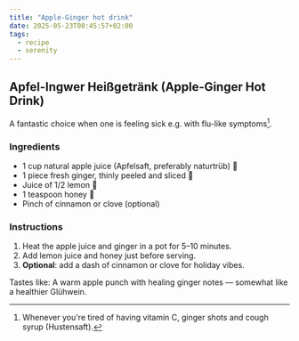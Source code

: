 ```yaml
---
title: "Apple-Ginger hot drink"
date: 2025-05-23T00:45:57+02:00
tags:
  - recipe
  - serenity
---
```


## Apfel-Ingwer Heißgetränk (Apple-Ginger Hot Drink)

A fantastic choice when one is feeling sick e.g. with flu-like symptoms[^1].

### Ingredients

- 1 cup natural apple juice (Apfelsaft, preferably naturtrüb) 🍎
- 1 piece fresh ginger, thinly peeled and sliced 🫚
- Juice of 1/2 lemon 🍋
- 1 teaspoon honey 🍯
- Pinch of cinnamon or clove (optional)

### Instructions

1. Heat the apple juice and ginger in a pot for 5–10 minutes.
2. Add lemon juice and honey just before serving.
3. **Optional**: add a dash of cinnamon or clove for holiday vibes.

Tastes like: A warm apple punch with healing ginger notes — somewhat like a
healthier Glühwein.

[^1]: Whenever you're tired of having vitamin C, ginger shots and cough syrup
    (Hustensaft).
